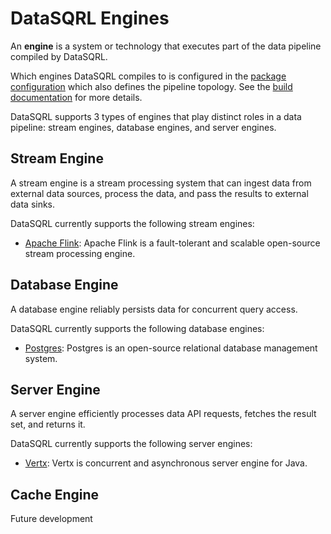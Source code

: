 # DataSQRL Engines

An **engine** is a system or technology that executes part of the data pipeline compiled by DataSQRL. 

Which engines DataSQRL compiles to is configured in the [package configuration](../../package-config) which also defines the pipeline topology. See the [build documentation](../../build) for more details.

DataSQRL supports 3 types of engines that play distinct roles in a data pipeline: stream engines, database engines, and server engines.

## Stream Engine

A stream engine is a stream processing system that can ingest data from external data sources, process the data, and pass the results to external data sinks.

DataSQRL currently supports the following stream engines:

* [Apache Flink](../flink): Apache Flink is a fault-tolerant and scalable open-source stream processing engine. 


## Database Engine

A database engine reliably persists data for concurrent query access.

DataSQRL currently supports the following database engines:

* [Postgres](../postgres): Postgres is an open-source relational database management system.

## Server Engine

A server engine efficiently processes data API requests, fetches the result set, and returns it.

DataSQRL currently supports the following server engines:

* [Vertx](../vertx): Vertx is concurrent and asynchronous server engine for Java.

## Cache Engine

Future development



